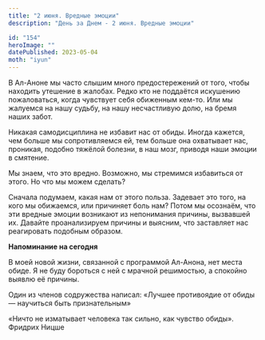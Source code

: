 ```yaml
---
title: "2 июня. Вредные эмоции"
description: "День за Днем - 2 июня. Вредные эмоции"

id: "154"
heroImage: ""
datePublished: 2023-05-04
moth: "iyun"
---
```


В Ал-Аноне мы часто слышим много предостережений от того, чтобы находить
утешение в жалобах. Редко кто не поддаётся искушению пожаловаться, когда
чувствует себя обиженным кем-то. Или мы жалуемся на нашу судьбу, на нашу
несчастливую долю, на бремя наших забот.

Никакая самодисциплина не избавит нас от обиды. Иногда кажется, чем больше мы
сопротивляемся ей, тем больше она охватывает нас, проникая, подобно тяжёлой
болезни, в наш мозг, приводя наши эмоции в смятение.

Мы знаем, что это вредно. Возможно, мы стремимся избавиться от этого. Но что
мы можем сделать?

Сначала подумаем, какая нам от этого польза. Задевает это того, на кого мы
обижаемся, или причиняет боль нам? Потом мы осознаём, что эти вредные эмоции
возникают из непонимания причины, вызвавшей их. Давайте проанализируем причины
и выясним, что заставляет нас реагировать подобным образом.

**Напоминание на сегодня**

В моей новой жизни, связанной с программой Ал-Анона, нет места обиде. Я не
буду бороться с ней с мрачной решимостью, а спокойно выявлю её причины.

Один из членов содружества написал: «Лучшее противоядие от обиды — научиться
быть признательным»

«Ничто не изматывает человека так сильно, как чувство обиды». Фридрих Ницше
